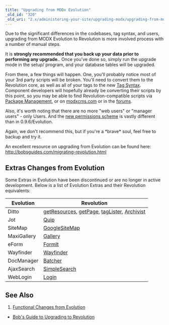 ```yaml
---
title: "Upgrading from MODx Evolution"
_old_id: "320"
_old_uri: "2.x/administering-your-site/upgrading-modx/upgrading-from-modx-evolution"
---
```


Due to the significant differences in the codebases, tag syntax, and users, upgrading from MODX Evolution to Revolution is more involved process with a number of manual steps.

It is **strongly recommended that you back up your data prior to performing any upgrade.**. Once you've done so, simply run the upgrade mode in the setup/ program, and your database tables will be upgraded.

 From there, a few things will happen. One, you'll probably notice most of your 3rd party scripts will be broken. You'll need to convert them to the Revolution core, as well as all of your tags to the new [Tag Syntax](building-sites/tag-syntax "Tag Syntax"). Component developers will hopefully already be converting their scripts by this point, so you may be able to find Revolution-compatible scripts via [Package Management](extending-modx/transport-packages "Package Management"), or on [modxcms.com](http://modxcms.com/extras.html) or in the [forums](http://www.modxcms.com/forums/).

 Also, it's worth noting that there are no more "web users" or "manager users" - only Users. And the [new permissions scheme](building-sites/client-proofing/security "Security") is vastly different than in 0.9.6/Evolution.

 Again, we don't recommend this, but if you're a \*brave\* soul, feel free to backup and try it.

 An excellent resource on upgrading from Evolution can be found here: <http://bobsguides.com/migrating-revolution.html>

## Extras Changes from Evolution

 Some Extras in Evolution have been discontinued or are no longer in active development. Below is a list of Evolution Extras and their Revolution equivalents:

 | Evolution   | Revolution                                                                                                                                                                                            |
 | ----------- | ----------------------------------------------------------------------------------------------------------------------------------------------------------------------------------------------------- |
 | Ditto       | [getResources](/extras/revo/getresources "getResources"), [getPage](/extras/revo/getpage "getPage"), [tagLister](/extras/revo/taglister "tagLister"), [Archivist](/extras/revo/archivist "Archivist") |
 | Jot         | [Quip](/extras/revo/quip "Quip")                                                                                                                                                                      |
 | SiteMap     | [GoogleSiteMap](/extras/revo/googlesitemap "GoogleSiteMap")                                                                                                                                           |
 | MaxiGallery | [Gallery](/extras/revo/gallery "Gallery")                                                                                                                                                             |
 | eForm       | [FormIt](/extras/revo/formit "FormIt")                                                                                                                                                                |
 | Wayfinder   | [Wayfinder](/extras/evo/wayfinder "Wayfinder")                                                                                                                                                        |
 | DocManager  | [Batcher](/extras/revo/batcher "Batcher")                                                                                                                                                             |
 | AjaxSearch  | [SimpleSearch](/extras/revo/simplesearch "SimpleSearch")                                                                                                                                              |
 | WebLogin    | [Login](/extras/revo/login "Login")                                                                                                                                                                   |

## See Also

1. [Functional Changes from Evolution](administering-your-site/upgrading-modx/upgrading-from-modx-evolution/functional-changes-from-evolution)

- [Bob's Guide to Upgrading to Revolution](http://bobsguides.com/migrating-revolution.html)